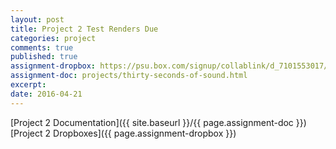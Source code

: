 ```yaml
---
layout: post
title: Project 2 Test Renders Due
categories: project
comments: true
published: true
assignment-dropbox: https://psu.box.com/signup/collablink/d_7101553017/386ea38d09c2b
assignment-doc: projects/thirty-seconds-of-sound.html
excerpt: 
date: 2016-04-21
---
```


[Project 2 Documentation]({{ site.baseurl }}/{{ page.assignment-doc }})  
[Project 2 Dropboxes]({{ page.assignment-dropbox }})
